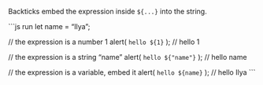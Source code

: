 Backticks embed the expression inside `${...}` into the string.

\`\`\`js run let name = “Ilya”;

// the expression is a number 1 alert( `hello ${1}` ); // hello 1

// the expression is a string “name” alert( `hello ${"name"}` ); // hello name

// the expression is a variable, embed it alert( `hello ${name}` ); // hello Ilya \`\`\`
